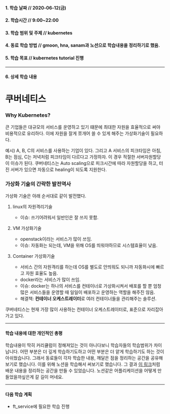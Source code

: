 #### 1. 학습 날짜 // 2020-06-12(금)

#### 2. 학습시간 // 9:00~22:00

#### 3. 학습 범위 및 주제 // kubernetes

#### 4. 동료 학습 방법 // gmoon, hna, sanam과 노션으로 학습내용을 정리하기로 했음.

#### 5. 학습 목표 // kubernetes tutorial 진행

---

#### 6. 상세 학습 내용

# 쿠버네티스

### Why Kubernetes?

큰 기업들은 대규모의 서비스를 운영하고 있기 떄문에 최대한 자원을 효율적으로 써야 비용적으로 유리하다.
이에 자원을 잘게 쪼개어 쓸 수 있게 해주는 가상화기술이 필요하다.

예시) A, B, C의 서비스를 사용하는 기업이 있다. 그리고 A 서비스의 피크타임은 아침, B는 점심, C는 저녁처럼 피크타임이 다르다고 가정하자. 이 경우 적절한 서버자원할당이 이슈가 된다. 쿠버네티스는 Auto scaling으로 피크시간에 따라 자원할당을 하고, 터진 서버가 있으면 자동으로 healing이 되도록 지원한다.

### 가상화 기술의 간략한 발전역사

가상화 기술은 아래 순서대로 같이 발전했다.

1. linux의 자원격리기술

   - 이슈: 쓰기어려워서 일반인은 잘 쓰지 못함.

2. VM 가상화기술

   - openstack이라는 서비스가 많이 쓰임.
   - 이슈: 자동화는 되는데, VM을 위해 OS를 띄워야하므로 시스템효율이 낮음.

3. Container 가상화기술

   - 서비스 간의 자원격리를 하는데 OS를 별도로 안띄워도 되니까 자동화시에 빠르고 자원 효율도 높음.
   - docker라는 서비스가 많이 쓰임.
   - 이슈: docker는 하나의 서비스를 컨테이너로 가상화시켜서 배포를 할 뿐 엄청 많은 서비스들을 운영할 때 일일이 배포하고 운영하는 역할을 해주진 않음.
   - 해결책: **컨테이너 오케스트레이터**로 여러 컨테이너들을 관리해주는 솔루션.

쿠버네티스는 현재 가장 많이 사용하는 컨테이너 오케스트레이터로, 표준으로 자리잡아가고 있다.

---

#### 학습 내용에 대한 개인적인 총평

학습내용이 딱히 커리큘럼이 정해져있는 것이 아니다보니 학습자들의 학습범위가 차이납니다. 어떤 부분은 더 깊게 학습하기도하고 어떤 부분은 더 얕게 학습하기도 하는 것이 아쉬웠습니다. 그래서 동료들이 각자 학습한 내용, 깨달은 점을 정리하는 공간을 공유해보기로 했습니다. 이를 위해 노션을 학습해서 써보기로 했습니다.
그 결과 [이 링크](https://www.notion.so/Index-bc9b978e0eda47279f3bc3273817bff8)처럼 배운 내용을 정리하는 공간을 만들 수 있었습니다. 노션같은 어플리케이션을 어떻게 만들었을까싶은게 갈 길이 머네요.

---

#### 다음 학습 계획

- ft_service에 필요한 학습 진행

